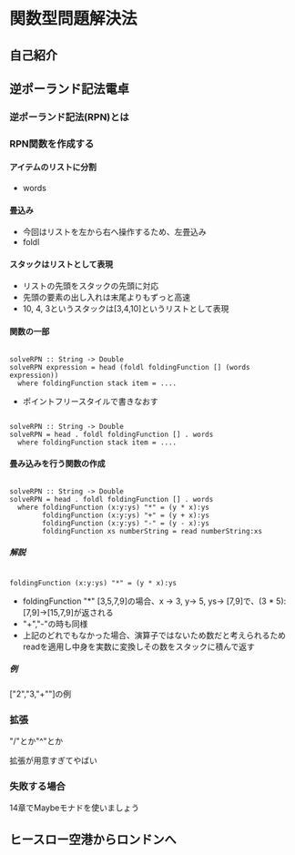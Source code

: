 # 関数型問題解決法

## 自己紹介

## 逆ポーランド記法電卓

### 逆ポーランド記法(RPN)とは

### RPN関数を作成する

#### アイテムのリストに分割

* words

#### 畳込み

* 今回はリストを左から右へ操作するため、左畳込み
* foldl

#### スタックはリストとして表現

* リストの先頭をスタックの先頭に対応
* 先頭の要素の出し入れは末尾よりもずっと高速
* 10, 4, 3というスタックは[3,4,10]というリストとして表現

#### 関数の一部

<pre><code>
solveRPN :: String -> Double
solveRPN expression = head (foldl foldingFunction [] (words expression))
  where foldingFunction stack item = ....
</code></pre>

* ポイントフリースタイルで書きなおす

<pre><code>
solveRPN :: String -> Double
solveRPN = head . foldl foldingFunction [] . words
  where foldingFunction stack item = ....
</code></pre>

#### 畳み込みを行う関数の作成

<pre><code>
solveRPN :: String -> Double
solveRPN = head . foldl foldingFunction [] . words
  where foldingFunction (x:y:ys) "*" = (y * x):ys
        foldingFunction (x:y:ys) "+" = (y + x):ys
        foldingFunction (x:y:ys) "-" = (y - x):ys
        foldingFunction xs numberString = read numberString:xs
</code></pre>

##### 解説

<pre><code>
foldingFunction (x:y:ys) "*" = (y * x):ys
</pre></code>

* foldingFunction "*" [3,5,7,9]の場合、x -> 3, y-> 5, ys-> [7,9]で、(3 * 5):[7,9]->[15,7,9]が返される
* "+","-"の時も同様
* 上記のどれでもなかった場合、演算子ではないため数だと考えられるためreadを適用し中身を実数に変換しその数をスタックに積んで返す

##### 例

["2","3,"+""]の例

### 拡張

"/"とか"^"とか

拡張が用意すぎてやばい

### 失敗する場合

14章でMaybeモナドを使いましょう

## ヒースロー空港からロンドンへ


